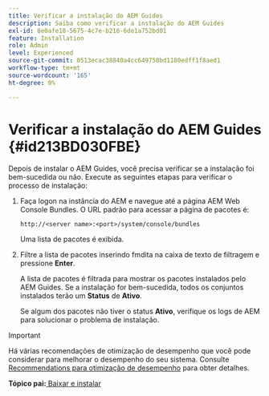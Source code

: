 ```yaml
---
title: Verificar a instalação do AEM Guides
description: Saiba como verificar a instalação do AEM Guides
exl-id: 8e0afe18-5675-4c7e-b216-6de1a752bd01
feature: Installation
role: Admin
level: Experienced
source-git-commit: 0513ecac38840a4cc649758bd1180edff1f8aed1
workflow-type: tm+mt
source-wordcount: '165'
ht-degree: 0%

---
```


# Verificar a instalação do AEM Guides {#id213BD030FBE}

Depois de instalar o AEM Guides, você precisa verificar se a instalação foi bem-sucedida ou não. Execute as seguintes etapas para verificar o processo de instalação:

1. Faça logon na instância do AEM e navegue até a página AEM Web Console Bundles. O URL padrão para acessar a página de pacotes é:

   ```http
   http://<server name>:<port>/system/console/bundles
   ```

   Uma lista de pacotes é exibida.

1. Filtre a lista de pacotes inserindo fmdita na caixa de texto de filtragem e pressione **Enter**.

   A lista de pacotes é filtrada para mostrar os pacotes instalados pelo AEM Guides. Se a instalação for bem-sucedida, todos os conjuntos instalados terão um **Status** de **Ativo**.

   Se algum dos pacotes não tiver o status **Ativo**, verifique os logs de AEM para solucionar o problema de instalação.


>[!IMPORTANT]
>
> Há várias recomendações de otimização de desempenho que você pode considerar para melhorar o desempenho do seu sistema. Consulte [Recommendations para otimização de desempenho](download-install-recommend-perf-optimiz.md#) para obter detalhes.

**Tópico pai:**[ Baixar e instalar](download-install.md)
